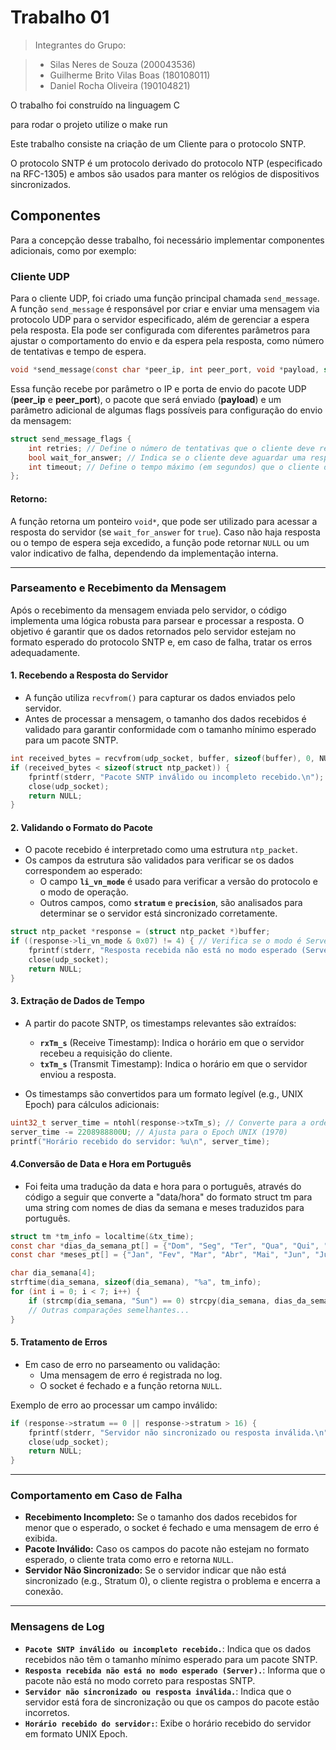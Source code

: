 # Trabalho 01

> Integrantes do Grupo:

> - Silas Neres de Souza (200043536)
> - Guilherme Brito Vilas Boas (180108011)
> - Daniel Rocha Oliveira (190104821)

O trabalho foi construído na linguagem C

para rodar o projeto utilize o make run

Este trabalho consiste na criação de um Cliente para o protocolo SNTP.

O protocolo SNTP é um protocolo derivado do protocolo NTP (especificado na RFC-1305) e ambos são usados para manter os relógios de dispositivos sincronizados.

## Componentes

Para a concepção desse trabalho, foi necessário implementar componentes adicionais, como por exemplo:

### Cliente UDP

Para o cliente UDP, foi criado uma função principal chamada `send_message`.
A função `send_message` é responsável por criar e enviar uma mensagem via protocolo UDP para o servidor especificado, além de gerenciar a espera pela resposta. Ela pode ser configurada com diferentes parâmetros para ajustar o comportamento do envio e da espera pela resposta, como número de tentativas e tempo de espera.

```c
void *send_message(const char *peer_ip, int peer_port, void *payload, struct send_message_flags flags);
```

Essa função recebe por parâmetro o IP e porta de envio do pacote UDP (**peer_ip** e **peer_port**), o pacote que será enviado (**payload**) e um parâmetro adicional de algumas flags possíveis para configuração do envio da mensagem:

```c
struct send_message_flags {
    int retries; // Define o número de tentativas que o cliente deve realizar caso o envio da mensagem ou o recebimento da resposta falhe. O valor padrão é 2, conforme especificado no relatório do Trabalho.
    bool wait_for_answer; // Indica se o cliente deve aguardar uma resposta após enviar o pacote UDP. Para o cenário deste trabalho, este valor deve ser configurado como true, uma vez que o cliente espera receber uma resposta contendo informações sobre o tempo.
    int timeout; // Define o tempo máximo (em segundos) que o cliente deve aguardar pela resposta do servidor antes de abortar a operação. O valor padrão é configurado para 20 segundos, conforme especificado no relatório do Trabalho.
};
```

#### Retorno:

A função retorna um ponteiro `void*`, que pode ser utilizado para acessar a resposta do servidor (se `wait_for_answer` for `true`). Caso não haja resposta ou o tempo de espera seja excedido, a função pode retornar `NULL` ou um valor indicativo de falha, dependendo da implementação interna.

---

### Parseamento e Recebimento da Mensagem

Após o recebimento da mensagem enviada pelo servidor, o código implementa uma lógica robusta para parsear e processar a resposta. O objetivo é garantir que os dados retornados pelo servidor estejam no formato esperado do protocolo SNTP e, em caso de falha, tratar os erros adequadamente.

#### 1. **Recebendo a Resposta do Servidor**
- A função utiliza `recvfrom()` para capturar os dados enviados pelo servidor.
- Antes de processar a mensagem, o tamanho dos dados recebidos é validado para garantir conformidade com o tamanho mínimo esperado para um pacote SNTP.

```c
int received_bytes = recvfrom(udp_socket, buffer, sizeof(buffer), 0, NULL, NULL);
if (received_bytes < sizeof(struct ntp_packet)) {
    fprintf(stderr, "Pacote SNTP inválido ou incompleto recebido.\n");
    close(udp_socket);
    return NULL;
}
```

#### 2. **Validando o Formato do Pacote**
- O pacote recebido é interpretado como uma estrutura `ntp_packet`.
- Os campos da estrutura são validados para verificar se os dados correspondem ao esperado:
  - O campo **`li_vn_mode`** é usado para verificar a versão do protocolo e o modo de operação.
  - Outros campos, como **`stratum`** e **`precision`**, são analisados para determinar se o servidor está sincronizado corretamente.

```c
struct ntp_packet *response = (struct ntp_packet *)buffer;
if ((response->li_vn_mode & 0x07) != 4) { // Verifica se o modo é Server (4)
    fprintf(stderr, "Resposta recebida não está no modo esperado (Server).\n");
    close(udp_socket);
    return NULL;
}
```

#### 3. **Extração de Dados de Tempo**
- A partir do pacote SNTP, os timestamps relevantes são extraídos:
  - **`rxTm_s`** (Receive Timestamp): Indica o horário em que o servidor recebeu a requisição do cliente.
  - **`txTm_s`** (Transmit Timestamp): Indica o horário em que o servidor enviou a resposta.

- Os timestamps são convertidos para um formato legível (e.g., UNIX Epoch) para cálculos adicionais:

```c
uint32_t server_time = ntohl(response->txTm_s); // Converte para a ordem de bytes do host
server_time -= 2208988800U; // Ajusta para o Epoch UNIX (1970)
printf("Horário recebido do servidor: %u\n", server_time);
```
#### 4.**Conversão de Data e Hora em Português**

- Foi feita uma tradução da data e hora para o português, através do código a seguir que converte a "data/hora" do formato struct tm para uma string com nomes de dias da semana e meses traduzidos para português.

```c
struct tm *tm_info = localtime(&tx_time);
const char *dias_da_semana_pt[] = {"Dom", "Seg", "Ter", "Qua", "Qui", "Sex", "Sáb"};
const char *meses_pt[] = {"Jan", "Fev", "Mar", "Abr", "Mai", "Jun", "Jul", "Ago", "Set", "Out", "Nov", "Dez"};

char dia_semana[4];
strftime(dia_semana, sizeof(dia_semana), "%a", tm_info);
for (int i = 0; i < 7; i++) {
    if (strcmp(dia_semana, "Sun") == 0) strcpy(dia_semana, dias_da_semana_pt[0]);
    // Outras comparações semelhantes...
}
```

#### 5. **Tratamento de Erros**
- Em caso de erro no parseamento ou validação:
  - Uma mensagem de erro é registrada no log.
  - O socket é fechado e a função retorna `NULL`.

Exemplo de erro ao processar um campo inválido:
```c
if (response->stratum == 0 || response->stratum > 16) {
    fprintf(stderr, "Servidor não sincronizado ou resposta inválida.\n");
    close(udp_socket);
    return NULL;
}
```

---

### Comportamento em Caso de Falha

- **Recebimento Incompleto:** Se o tamanho dos dados recebidos for menor que o esperado, o socket é fechado e uma mensagem de erro é exibida.
- **Pacote Inválido:** Caso os campos do pacote não estejam no formato esperado, o cliente trata como erro e retorna `NULL`.
- **Servidor Não Sincronizado:** Se o servidor indicar que não está sincronizado (e.g., Stratum 0), o cliente registra o problema e encerra a conexão.

---

### Mensagens de Log
- **`Pacote SNTP inválido ou incompleto recebido.`**: Indica que os dados recebidos não têm o tamanho mínimo esperado para um pacote SNTP.
- **`Resposta recebida não está no modo esperado (Server).`**: Informa que o pacote não está no modo correto para respostas SNTP.
- **`Servidor não sincronizado ou resposta inválida.`**: Indica que o servidor está fora de sincronização ou que os campos do pacote estão incorretos.
- **`Horário recebido do servidor:`**: Exibe o horário recebido do servidor em formato UNIX Epoch.

